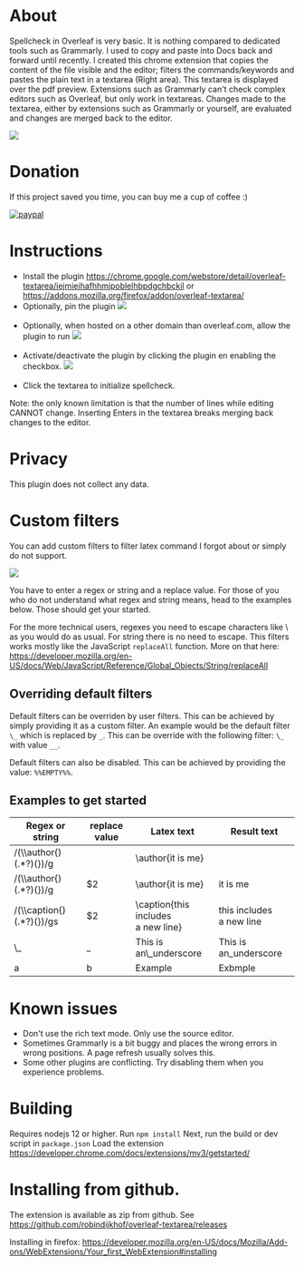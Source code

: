 # About

Spellcheck in Overleaf is very basic. It is nothing compared to dedicated tools such as Grammarly. I used to copy and paste into Docs back and forward
until recently. I created this chrome extension that copies the content of the file visible and the editor; filters the commands/keywords and pastes
the plain text in a textarea (Right area). This textarea is displayed over the pdf preview. Extensions such as Grammarly can't check complex editors
such as Overleaf, but only work in textareas. Changes made to the textarea, either by extensions such as Grammarly or yourself, are evaluated and
changes are merged back to the editor.

![](plugin.gif)

# Donation

If this project saved you time, you can buy me a cup of coffee :)

[![paypal](https://www.paypalobjects.com/en_US/i/btn/btn_donateCC_LG.gif)](https://www.paypal.com/donate/?hosted_button_id=6B3GESXVWUPAJ)

# Instructions

- Install the plugin https://chrome.google.com/webstore/detail/overleaf-textarea/iejmieihafhhmjpoblelhbpdgchbckil or https://addons.mozilla.org/firefox/addon/overleaf-textarea/
- Optionally, pin the plugin ![](instruction1.png) <br/><br/>
- Optionally, when hosted on a other domain than overleaf.com, allow the plugin to run ![](instruction2.png) <br/><br/>
- Activate/deactivate the plugin by clicking the plugin en enabling the checkbox. ![](instruction3.png) <br/><br/>
- Click the textarea to initialize spellcheck.

Note: the only known limitation is that the number of lines while editing CANNOT change. Inserting Enters in the textarea breaks merging back changes
to the editor.

# Privacy

This plugin does not collect any data.

# Custom filters

You can add custom filters to filter latex command I forgot about or simply do not support.

![](plugin.png)

You have to enter a regex or string and a replace value. For those of you who do not understand what regex and string means, head to the examples
below. Those should get your started.

For the more technical users, regexes you need to escape characters like \ as you would do as usual. For string there is no need to escape. This
filters works mostly like the JavaScript `replaceAll` function. More on that
here: https://developer.mozilla.org/en-US/docs/Web/JavaScript/Reference/Global_Objects/String/replaceAll

## Overriding default filters

Default filters can be overriden by user filters. This can be achieved by simply providing it as a custom filter. An example would be the default
filter `\_` which is replaced by `_`. This can be override with the following filter: `\_` with value `__`.

Default filters can also be disabled. This can be achieved by providing the value: `%%EMPTY%%`.

## Examples to get started

| Regex or string             | replace value | Latex text                                     | Result text                   |
| --------------------------- | ------------- | -----------------------------------------------|------------------------------ |
| /(\\\\author{)(.*?)(})/g    |               | \\author{it is me}                             |                               |
| /(\\\\author{)(.*?)(})/g    | $2            | \\author{it is me}                             | it is me                      |
| /(\\\\caption{)(.*?)(})/gs  | $2            | \\caption{this includes <br> a new line}       | this includes <br> a new line |
| \\_                         | _             | This is an\\_underscore                        | This is an_underscore         |
| a                           | b             | Example                                        | Exbmple                       |

# Known issues

- Don't use the rich text mode. Only use the source editor.
- Sometimes Grammarly is a bit buggy and places the wrong errors in wrong positions. A page refresh usually solves this.
- Some other plugins are conflicting. Try disabling them when you experience problems.


# Building
Requires nodejs 12 or higher.
Run `npm install`
Next, run the build or dev script in `package.json`
Load the extension https://developer.chrome.com/docs/extensions/mv3/getstarted/

# Installing from github.
The extension is available as zip from github. See https://github.com/robindijkhof/overleaf-textarea/releases

Installing in firefox:
https://developer.mozilla.org/en-US/docs/Mozilla/Add-ons/WebExtensions/Your_first_WebExtension#installing
